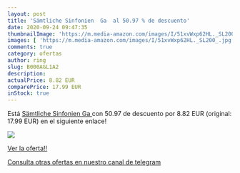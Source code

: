 ```yaml
---
layout: post
title: 'Sämtliche Sinfonien  Ga  al 50.97 % de descuento'
date: 2020-09-24 09:47:35
thumbnailImage: 'https://m.media-amazon.com/images/I/51xvWxp62HL._SL200_.jpg'
images: [ 'https://m.media-amazon.com/images/I/51xvWxp62HL._SL200_.jpg' ]
comments: true
category: ofertas
author: ring
slug: B000AGL1A2
description:
actualPrice: 8.82 EUR
comparePrice: 17.99 EUR
inStock: true
---
```


Está [Sämtliche Sinfonien  Ga ](https://www.amazon.com/dp/B000AGL1A2/?tag=redken08-20) con 50.97 de descuento por 8.82 EUR (original: 17.99 EUR) en el siguiente enlace!

[![](https://m.media-amazon.com/images/I/51xvWxp62HL._SL200_.jpg)](https://www.amazon.com/dp/B000AGL1A2/?tag=redken08-20)

[Ver la oferta!!](https://www.amazon.com/dp/B000AGL1A2/?tag=redken08-20)

[Consulta otras ofertas en nuestro canal de telegram](https://t.me/s/ofertas25)
